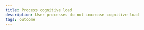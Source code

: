 ```yaml
---
title: Process cognitive load
description: User processes do not increase cognitive load
tags: outcome
---
```

